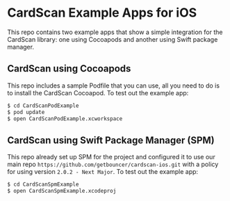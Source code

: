 # CardScan Example Apps for iOS

This repo contains two example apps that show a simple integration for the CardScan library: one using Cocoapods and another using Swift package manager.

## CardScan using Cocoapods

This repo includes a sample Podfile that you can use, all you need to do is to install the CardScan Cocoapod. To test out the example app:

```bash
$ cd CardScanPodExample
$ pod update
$ open CardScanPodExample.xcworkspace
```

## CardScan using Swift Package Manager (SPM)

This repo already set up SPM for the project and configured it to use our main repo `https://github.com/getbouncer/cardscan-ios.git` with a policy for using version `2.0.2 - Next Major`. To test out the example app:

```bash
$ cd CardScanSpmExample
$ open CardScanSpmExample.xcodeproj
```
